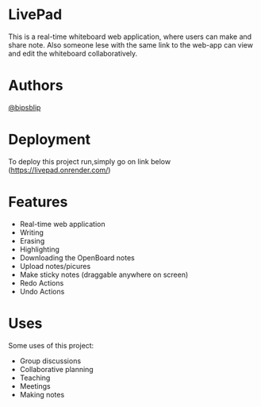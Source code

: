 # LivePad
This is a real-time whiteboard web application, where users can make and share note. Also someone lese with the same link to the web-app can view and edit the whiteboard collaboratively.

# Authors

 [@bipsblip](https://github.com/bipsblip)


# Deployment

To deploy this project run,simply go on link below
(https://livepad.onrender.com/)



# Features

- Real-time web application
- Writing
- Erasing
- Highlighting
- Downloading the OpenBoard notes
- Upload notes/picures
- Make sticky notes (draggable anywhere on screen)
- Redo Actions
- Undo Actions


# Uses

Some uses of this project:

- Group discussions
- Collaborative planning
- Teaching
- Meetings
- Making notes